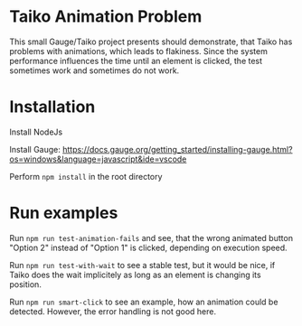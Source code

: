 # Taiko Animation Problem

This small Gauge/Taiko project presents should demonstrate, that Taiko has problems with animations, which leads to flakiness.
Since the system performance influences the time until an element is clicked, the test sometimes work and sometimes do not work.



# Installation
Install NodeJs

Install Gauge:
https://docs.gauge.org/getting_started/installing-gauge.html?os=windows&language=javascript&ide=vscode

Perform `npm install` in the root directory

# Run examples
Run `npm run test-animation-fails` and see, that the wrong animated button "Option 2" instead of "Option 1" is clicked, depending on execution speed.

Run `npm run test-with-wait` to see a stable test, but it would be nice, if Taiko does the wait implicitely as long as an element is changing its position.

Run `npm run smart-click` to see an example, how an animation could be detected. However, the error handling is not good here.

